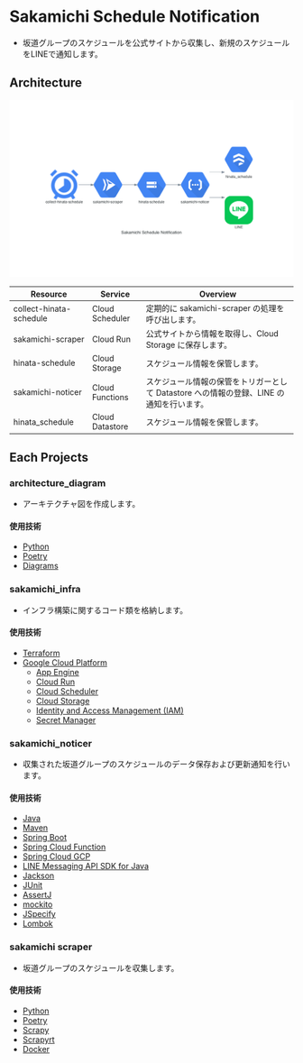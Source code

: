 # Sakamichi Schedule Notification

- 坂道グループのスケジュールを公式サイトから収集し、新規のスケジュールをLINEで通知します。

## Architecture

![](architecture_diagram/output/architecture_diagram.png)

| Resource                | Service         | Overview                                                        |
|-------------------------|-----------------|-----------------------------------------------------------------|
| collect-hinata-schedule | Cloud Scheduler | 定期的に sakamichi-scraper の処理を呼び出します。                       |
| sakamichi-scraper       | Cloud Run       | 公式サイトから情報を取得し、Cloud Storage に保存します。                     |
| hinata-schedule         | Cloud Storage   | スケジュール情報を保管します。                                             |
| sakamichi-noticer       | Cloud Functions | スケジュール情報の保管をトリガーとして Datastore への情報の登録、LINE の通知を行います。 |
| hinata_schedule         | Cloud Datastore | スケジュール情報を保管します。                                             |

## Each Projects

### architecture_diagram

- アーキテクチャ図を作成します。

#### 使用技術
- [Python](https://www.python.org/)
- [Poetry](https://python-poetry.org/)
- [Diagrams](https://diagrams.mingrammer.com/)

### sakamichi_infra

- インフラ構築に関するコード類を格納します。

#### 使用技術
- [Terraform](https://www.terraform.io/)
- [Google Cloud Platform](https://console.cloud.google.com/?hl=ja)
  - [App Engine](https://cloud.google.com/appengine)
  - [Cloud Run](https://cloud.google.com/run)
  - [Cloud Scheduler](https://cloud.google.com/scheduler)
  - [Cloud Storage](https://cloud.google.com/storage/)
  - [Identity and Access Management (IAM)](https://cloud.google.com/iam/)
  - [Secret Manager](https://cloud.google.com/secret-manager)

### sakamichi_noticer

- 収集された坂道グループのスケジュールのデータ保存および更新通知を行います。

#### 使用技術
- [Java](https://www.java.com/ja/)
- [Maven](https://maven.apache.org/)
- [Spring Boot](https://spring.io/projects/spring-boot)
- [Spring Cloud Function](https://spring.io/projects/spring-cloud-function)
- [Spring Cloud GCP](https://spring.io/projects/spring-cloud-gcp)
- [LINE Messaging API SDK for Java](https://github.com/line/line-bot-sdk-java)
- [Jackson](https://github.com/FasterXML/jackson)
- [JUnit](https://junit.org/junit5/)
- [AssertJ](https://assertj.github.io/doc/)
- [mockito](https://site.mockito.org/)
- [JSpecify](https://jspecify.dev/)
- [Lombok](https://projectlombok.org/)

### sakamichi scraper

- 坂道グループのスケジュールを収集します。

#### 使用技術
- [Python](https://www.python.org/)
- [Poetry](https://python-poetry.org/)
- [Scrapy](https://scrapy.org/)
- [Scrapyrt](https://github.com/scrapinghub/scrapyrt)
- [Docker](https://www.docker.com/)